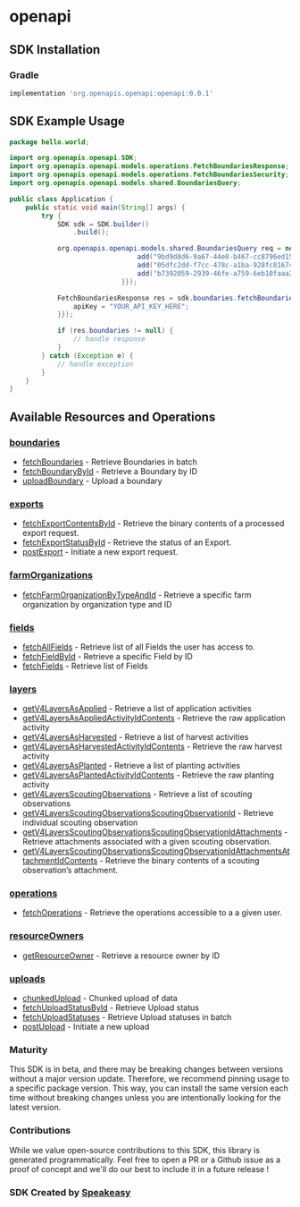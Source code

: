 # openapi

<!-- Start SDK Installation -->
## SDK Installation

### Gradle

```groovy
implementation 'org.openapis.openapi:openapi:0.0.1'
```
<!-- End SDK Installation -->

## SDK Example Usage
<!-- Start SDK Example Usage -->
```java
package hello.world;

import org.openapis.openapi.SDK;
import org.openapis.openapi.models.operations.FetchBoundariesResponse;
import org.openapis.openapi.models.operations.FetchBoundariesSecurity;
import org.openapis.openapi.models.shared.BoundariesQuery;

public class Application {
    public static void main(String[] args) {
        try {
            SDK sdk = SDK.builder()
                .build();

            org.openapis.openapi.models.shared.BoundariesQuery req = new BoundariesQuery(                new String[]{{
                                add("9bd9d8d6-9a67-44e0-b467-cc8796ed151a"),
                                add("05dfc2dd-f7cc-478c-a1ba-928fc816742c"),
                                add("b7392059-2939-46fe-a759-6eb10faaa235"),
                            }});            

            FetchBoundariesResponse res = sdk.boundaries.fetchBoundaries(req, new FetchBoundariesSecurity() {{
                apiKey = "YOUR_API_KEY_HERE";
            }});

            if (res.boundaries != null) {
                // handle response
            }
        } catch (Exception e) {
            // handle exception
        }
    }
}
```
<!-- End SDK Example Usage -->

<!-- Start SDK Available Operations -->
## Available Resources and Operations


### [boundaries](docs/boundaries/README.md)

* [fetchBoundaries](docs/boundaries/README.md#fetchboundaries) - Retrieve Boundaries in batch
* [fetchBoundaryById](docs/boundaries/README.md#fetchboundarybyid) - Retrieve a Boundary by ID
* [uploadBoundary](docs/boundaries/README.md#uploadboundary) - Upload a boundary

### [exports](docs/exports/README.md)

* [fetchExportContentsById](docs/exports/README.md#fetchexportcontentsbyid) - Retrieve the binary contents of a processed export request.
* [fetchExportStatusById](docs/exports/README.md#fetchexportstatusbyid) - Retrieve the status of an Export.
* [postExport](docs/exports/README.md#postexport) - Initiate a new export request.

### [farmOrganizations](docs/farmorganizations/README.md)

* [fetchFarmOrganizationByTypeAndId](docs/farmorganizations/README.md#fetchfarmorganizationbytypeandid) - Retrieve a specific farm organization by organization type and ID

### [fields](docs/fields/README.md)

* [fetchAllFields](docs/fields/README.md#fetchallfields) - Retrieve list of all Fields the user has access to.
* [fetchFieldById](docs/fields/README.md#fetchfieldbyid) - Retrieve a specific Field by ID
* [fetchFields](docs/fields/README.md#fetchfields) - Retrieve list of Fields

### [layers](docs/layers/README.md)

* [getV4LayersAsApplied](docs/layers/README.md#getv4layersasapplied) - Retrieve a list of application activities
* [getV4LayersAsAppliedActivityIdContents](docs/layers/README.md#getv4layersasappliedactivityidcontents) - Retrieve the raw application activity
* [getV4LayersAsHarvested](docs/layers/README.md#getv4layersasharvested) - Retrieve a list of harvest activities
* [getV4LayersAsHarvestedActivityIdContents](docs/layers/README.md#getv4layersasharvestedactivityidcontents) - Retrieve the raw harvest activity
* [getV4LayersAsPlanted](docs/layers/README.md#getv4layersasplanted) - Retrieve a list of planting activities
* [getV4LayersAsPlantedActivityIdContents](docs/layers/README.md#getv4layersasplantedactivityidcontents) - Retrieve the raw planting activity
* [getV4LayersScoutingObservations](docs/layers/README.md#getv4layersscoutingobservations) - Retrieve a list of scouting observations
* [getV4LayersScoutingObservationsScoutingObservationId](docs/layers/README.md#getv4layersscoutingobservationsscoutingobservationid) - Retrieve individual scouting observation
* [getV4LayersScoutingObservationsScoutingObservationIdAttachments](docs/layers/README.md#getv4layersscoutingobservationsscoutingobservationidattachments) - Retrieve attachments associated with a given scouting observation.
* [getV4LayersScoutingObservationsScoutingObservationIdAttachmentsAttachmentIdContents](docs/layers/README.md#getv4layersscoutingobservationsscoutingobservationidattachmentsattachmentidcontents) - Retrieve the binary contents of a scouting observation’s attachment.

### [operations](docs/operations/README.md)

* [fetchOperations](docs/operations/README.md#fetchoperations) - Retrieve the operations accessible to a a given user.

### [resourceOwners](docs/resourceowners/README.md)

* [getResourceOwner](docs/resourceowners/README.md#getresourceowner) - Retrieve a resource owner by ID

### [uploads](docs/uploads/README.md)

* [chunkedUpload](docs/uploads/README.md#chunkedupload) - Chunked upload of data
* [fetchUploadStatusById](docs/uploads/README.md#fetchuploadstatusbyid) - Retrieve Upload status
* [fetchUploadStatuses](docs/uploads/README.md#fetchuploadstatuses) - Retrieve Upload statuses in batch
* [postUpload](docs/uploads/README.md#postupload) - Initiate a new upload
<!-- End SDK Available Operations -->

### Maturity

This SDK is in beta, and there may be breaking changes between versions without a major version update. Therefore, we recommend pinning usage 
to a specific package version. This way, you can install the same version each time without breaking changes unless you are intentionally 
looking for the latest version.

### Contributions

While we value open-source contributions to this SDK, this library is generated programmatically. 
Feel free to open a PR or a Github issue as a proof of concept and we'll do our best to include it in a future release !

### SDK Created by [Speakeasy](https://docs.speakeasyapi.dev/docs/using-speakeasy/client-sdks)
